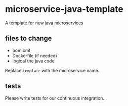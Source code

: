 # microservice-java-template
A template for new java microservices

## files to change

- pom.xml
- Dockerfile (if needed)
- logical the java code

Replace `template` with the microservice name.

## tests

Please write tests for our continuous integration...